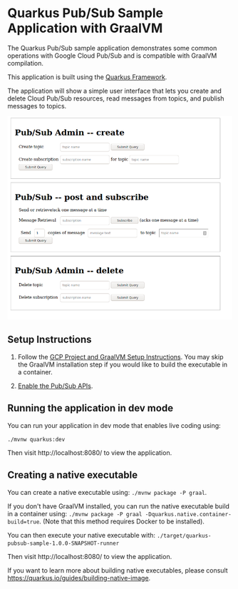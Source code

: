 # Quarkus Pub/Sub Sample Application with GraalVM

The Quarkus Pub/Sub sample application demonstrates some common operations with Google Cloud Pub/Sub and is compatible with GraalVM compilation.

This application is built using the [Quarkus Framework](https://quarkus.io/).

The application will show a simple user interface that lets you create and delete Cloud Pub/Sub resources, read messages from topics, and publish messages to topics.

![screenshot of the application](app_screenshot.png)

## Setup Instructions

1. Follow the [GCP Project and GraalVM Setup Instructions](../README.md).
You may skip the GraalVM installation step if you would like to build the executable in a container.

2. [Enable the Pub/Sub APIs](https://console.cloud.google.com/apis/api/pubsub.googleapis.com).

## Running the application in dev mode

You can run your application in dev mode that enables live coding using:

```
./mvnw quarkus:dev
```

Then visit http://localhost:8080/ to view the application.

## Creating a native executable

You can create a native executable using: `./mvnw package -P graal`.

If you don't have GraalVM installed, you can run the native executable build in a container using: `./mvnw package -P graal -Dquarkus.native.container-build=true`.
(Note that this method requires Docker to be installed).

You can then execute your native executable with: `./target/quarkus-pubsub-sample-1.0.0-SNAPSHOT-runner`

Then visit http://localhost:8080/ to view the application.

If you want to learn more about building native executables, please consult https://quarkus.io/guides/building-native-image.